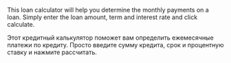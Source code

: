 This loan calculator will help you determine the monthly payments on a loan. Simply enter the loan amount, term and interest rate and click calculate.

Этот кредитный калькулятор поможет вам определить ежемесячные платежи по кредиту. Просто введите сумму кредита, срок и процентную ставку и нажмите рассчитать. 
